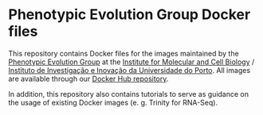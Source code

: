 # Phenotypic Evolution Group Docker files

This repository contains Docker files for the images maintained by the [Phenotypic Evolution Group](http://www.i3s.up.pt/research-groups/neurobiology-and-neurologic-disorders/phenotypic-evolution) at the [Institute for Molecular and Cell Biology](https://www.ibmc.up.pt/) / [Instituto de Investigação e Inovação da Universidade do Porto](https://www.i3s.up.pt/). All images are available through our [Docker Hub repository](https://hub.docker.com/u/pegi3s/).

In addition, this repository also contains tutorials to serve as guidance on the usage of existing Docker images (e. g. Trinity for RNA-Seq).